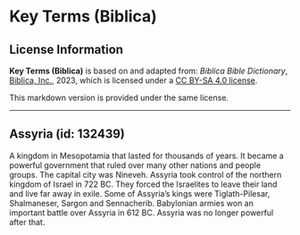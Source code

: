 # Key Terms (Biblica)

## License Information

**Key Terms (Biblica)** is based on and adapted from: _Biblica Bible Dictionary_, [Biblica, Inc.](https://www.biblica.com/), 2023, which is licensed under a [CC BY-SA 4.0 license](https://creativecommons.org/licenses/by-sa/4.0/legalcode.en).

This markdown version is provided under the same license.



--------------------------------

## Assyria (id: 132439)

A kingdom in Mesopotamia that lasted for thousands of years. It became a powerful government that ruled over many other nations and people groups. The capital city was Nineveh. Assyria took control of the northern kingdom of Israel in 722 BC. They forced the Israelites to leave their land and live far away in exile. Some of Assyria’s kings were Tiglath\-Pilesar, Shalmaneser, Sargon and Sennacherib. Babylonian armies won an important battle over Assyria in 612 BC. Assyria was no longer powerful after that.


